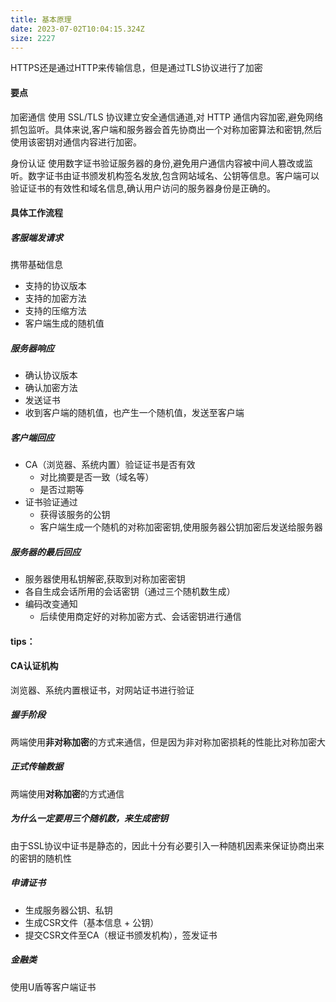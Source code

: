 ```yaml
---
title: 基本原理
date: 2023-07-02T10:04:15.324Z
size: 2227
---
```

HTTPS还是通过HTTP来传输信息，但是通过TLS协议进行了加密

#### 要点
加密通信
使用 SSL/TLS 协议建立安全通信通道,对 HTTP 通信内容加密,避免网络抓包监听。具体来说,客户端和服务器会首先协商出一个对称加密算法和密钥,然后使用该密钥对通信内容进行加密。

身份认证
使用数字证书验证服务器的身份,避免用户通信内容被中间人篡改或监听。数字证书由证书颁发机构签名发放,包含网站域名、公钥等信息。客户端可以验证证书的有效性和域名信息,确认用户访问的服务器身份是正确的。

#### 具体工作流程

##### 客服端发请求
携带基础信息
- 支持的协议版本
- 支持的加密方法
- 支持的压缩方法
- 客户端生成的随机值

##### 服务器响应
- 确认协议版本
- 确认加密方法
- 发送证书
- 收到客户端的随机值，也产生一个随机值，发送至客户端

##### 客户端回应
- CA（浏览器、系统内置）验证证书是否有效
	- 对比摘要是否一致（域名等）
	- 是否过期等
- 证书验证通过
	- 获得该服务的公钥
	- 客户端生成一个随机的对称加密密钥,使用服务器公钥加密后发送给服务器

##### 服务器的最后回应
- 服务器使用私钥解密,获取到对称加密密钥
- 各自生成会话所用的会话密钥（通过三个随机数生成）
- 编码改变通知
	- 后续使用商定好的对称加密方式、会话密钥进行通信


#### tips：

#### CA认证机构
浏览器、系统内置根证书，对网站证书进行验证

##### 握手阶段
两端使用**非对称加密**的方式来通信，但是因为非对称加密损耗的性能比对称加密大

##### 正式传输数据
两端使用**对称加密**的方式通信

##### 为什么一定要用三个随机数，来生成密钥
由于SSL协议中证书是静态的，因此十分有必要引入一种随机因素来保证协商出来的密钥的随机性

##### 申请证书
- 生成服务器公钥、私钥
- 生成CSR文件（基本信息 + 公钥）
- 提交CSR文件至CA（根证书颁发机构），签发证书

##### 金融类
使用U盾等客户端证书
